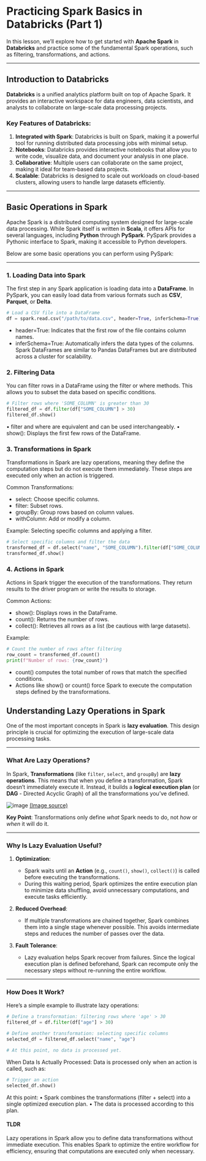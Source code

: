 
# Practicing Spark Basics in Databricks (Part 1)

In this lesson, we’ll explore how to get started with **Apache Spark** in **Databricks** and practice some of the fundamental Spark operations, such as filtering, transformations, and actions.

---

## Introduction to Databricks

**Databricks** is a unified analytics platform built on top of Apache Spark. It provides an interactive workspace for data engineers, data scientists, and analysts to collaborate on large-scale data processing projects.

### Key Features of Databricks:
1. **Integrated with Spark**: Databricks is built on Spark, making it a powerful tool for running distributed data processing jobs with minimal setup.
2. **Notebooks**: Databricks provides interactive notebooks that allow you to write code, visualize data, and document your analysis in one place.
3. **Collaborative**: Multiple users can collaborate on the same project, making it ideal for team-based data projects.
4. **Scalable**: Databricks is designed to scale out workloads on cloud-based clusters, allowing users to handle large datasets efficiently.


---

## Basic Operations in Spark

Apache Spark is a distributed computing system designed for large-scale data processing. While Spark itself is written in **Scala**, it offers APIs for several languages, including **Python** through **PySpark**. PySpark provides a Pythonic interface to Spark, making it accessible to Python developers.

Below are some basic operations you can perform using PySpark:

---

### 1. **Loading Data into Spark**
The first step in any Spark application is loading data into a **DataFrame**. In PySpark, you can easily load data from various formats such as **CSV**, **Parquet**, or **Delta**.

```python
# Load a CSV file into a DataFrame
df = spark.read.csv("/path/to/data.csv", header=True, inferSchema=True)
```

- header=True: Indicates that the first row of the file contains column names.
- inferSchema=True: Automatically infers the data types of the columns.
Spark DataFrames are similar to Pandas DataFrames but are distributed across a cluster for scalability.

### 2. Filtering Data

You can filter rows in a DataFrame using the filter or where methods. This allows you to subset the data based on specific conditions.
```python
# Filter rows where 'SOME_COLUMN' is greater than 30
filtered_df = df.filter(df["SOME_COLUMN"] > 30)
filtered_df.show()
```
•	filter and where are equivalent and can be used interchangeably.
•	show(): Displays the first few rows of the DataFrame.

### 3. Transformations in Spark

Transformations in Spark are lazy operations, meaning they define the computation steps but do not execute them immediately. These steps are executed only when an action is triggered.

Common Transformations:

- select: Choose specific columns.
- filter: Subset rows.
- groupBy: Group rows based on column values.
- withColumn: Add or modify a column.

Example: Selecting specific columns and applying a filter.
```python
# Select specific columns and filter the data
transformed_df = df.select("name", "SOME_COLUMN").filter(df["SOME_COLUMN"] > 30)
transformed_df.show()
```
 ### 4. Actions in Spark

Actions in Spark trigger the execution of the transformations. They return results to the driver program or write the results to storage.

Common Actions:
- show(): Displays rows in the DataFrame.
- count(): Returns the number of rows.
- collect(): Retrieves all rows as a list (be cautious with large datasets).

Example:

```python
# Count the number of rows after filtering
row_count = transformed_df.count()
print(f"Number of rows: {row_count}")
```


- count() computes the total number of rows that match the specified conditions.
- Actions like show() or count() force Spark to execute the computation steps defined by the transformations.

## Understanding Lazy Operations in Spark

One of the most important concepts in Spark is **lazy evaluation**. This design principle is crucial for optimizing the execution of large-scale data processing tasks.

---

### What Are Lazy Operations?

In Spark, **Transformations** (like `filter`, `select`, and `groupBy`) are **lazy operations**. This means that when you define a transformation, Spark doesn’t immediately execute it. Instead, it builds a **logical execution plan** (or **DAG** - Directed Acyclic Graph) of all the transformations you’ve defined.

![image](https://www.researchgate.net/publication/329134581/figure/fig1/AS:864405822640128@1583101816382/Example-of-a-Spark-job-DAG.png)
[(Image source)](https://www.researchgate.net/publication/329134581_A_Machine_Learning_Approach_for_Predicting_Execution_Time_of_Spark_Jobs)

**Key Point**: Transformations only define *what* Spark needs to do, not *how* or *when* it will do it.

---

### Why Is Lazy Evaluation Useful?

1. **Optimization**:
   - Spark waits until an **Action** (e.g., `count()`, `show()`, `collect()`) is called before executing the transformations.
   - During this waiting period, Spark optimizes the entire execution plan to minimize data shuffling, avoid unnecessary computations, and execute tasks efficiently.

2. **Reduced Overhead**:
   - If multiple transformations are chained together, Spark combines them into a single stage whenever possible. This avoids intermediate steps and reduces the number of passes over the data.

3. **Fault Tolerance**:
   - Lazy evaluation helps Spark recover from failures. Since the logical execution plan is defined beforehand, Spark can recompute only the necessary steps without re-running the entire workflow.

---

### How Does It Work?

Here’s a simple example to illustrate lazy operations:

```python
# Define a transformation: filtering rows where 'age' > 30
filtered_df = df.filter(df["age"] > 30)

# Define another transformation: selecting specific columns
selected_df = filtered_df.select("name", "age")

# At this point, no data is processed yet.
```
When Data Is Actually Processed:
Data is processed only when an action is called, such as:
```python
# Trigger an action
selected_df.show()
```
At this point:
	•	Spark combines the transformations (filter + select) into a single optimized execution plan.
	•	The data is processed according to this plan.


#### TLDR

Lazy operations in Spark allow you to define data transformations without immediate execution. This enables Spark to optimize the entire workflow for efficiency, ensuring that computations are executed only when necessary.